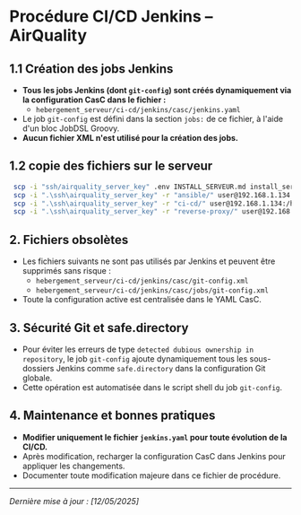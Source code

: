 # Procédure CI/CD Jenkins – AirQuality

## 1.1 Création des jobs Jenkins

- **Tous les jobs Jenkins (dont `git-config`) sont créés dynamiquement via la configuration CasC dans le fichier :**
  - `hebergement_serveur/ci-cd/jenkins/casc/jenkins.yaml`
- Le job `git-config` est défini dans la section `jobs:` de ce fichier, à l'aide d'un bloc JobDSL Groovy.
- **Aucun fichier XML n'est utilisé pour la création des jobs.**

## 1.2 copie des fichiers sur le serveur

```bash
 scp -i "ssh/airquality_server_key" .env INSTALL_SERVEUR.md install_server.sh pre-requis.sh configure_ovh_dns.sh .ovhconfig debug_install.md user@192.168.1.134:/hebergement_serveur/ ;
 scp -i ".\ssh\airquality_server_key" -r "ansible/" user@192.168.1.134:/hebergement_serveur ;
 scp -i ".\ssh\airquality_server_key" -r "ci-cd/" user@192.168.1.134:/hebergement_serveur ;
 scp -i ".\ssh\airquality_server_key" -r "reverse-proxy/" user@192.168.1.134:/hebergement_serveur
```

## 2. Fichiers obsolètes

- Les fichiers suivants ne sont pas utilisés par Jenkins et peuvent être supprimés sans risque :
  - `hebergement_serveur/ci-cd/jenkins/casc/git-config.xml`
  - `hebergement_serveur/ci-cd/jenkins/casc/jobs/git-config.xml`
- Toute la configuration active est centralisée dans le YAML CasC.

## 3. Sécurité Git et safe.directory

- Pour éviter les erreurs de type `detected dubious ownership in repository`, le job `git-config` ajoute dynamiquement tous les sous-dossiers Jenkins comme `safe.directory` dans la configuration Git globale.
- Cette opération est automatisée dans le script shell du job `git-config`.

## 4. Maintenance et bonnes pratiques

- **Modifier uniquement le fichier `jenkins.yaml` pour toute évolution de la CI/CD.**
- Après modification, recharger la configuration CasC dans Jenkins pour appliquer les changements.
- Documenter toute modification majeure dans ce fichier de procédure.

---

*Dernière mise à jour : [12/05/2025]*
